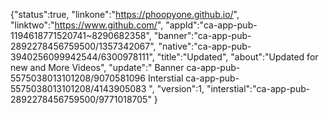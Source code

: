 
{"status":true, "linkone":"https://phoopyone.github.io/", 
"linktwo":"https://www.github.com/",
"appId":"ca-app-pub-1194618771520741~8290682358",
"banner":"ca-app-pub-2892278456759500/1357342067", 
"native":"ca-app-pub-3940256099942544/6300978111",
"title":"Updated", "about":"Updated for new and More Videos", 
"update":" Banner ca-app-pub-5575038013101208/9070581096 Interstial ca-app-pub-5575038013101208/4143905083 ", 
"version":1, 
"interstial":"ca-app-pub-2892278456759500/9771018705" }

